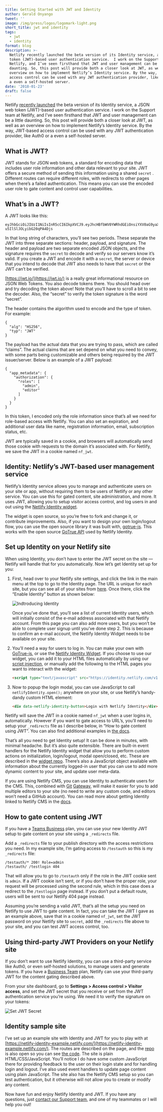 ```yaml
---
title: Getting Started with JWT and Identity
author: Gerald Onyango
tweet: ''
image: /img/press/logos/logomark-light.png
short_title: jwt and identity
tags:
  - jwt
  - identity
format: blog
description: >-
  Netlify recently launched the beta version of its Identity service, a JSON web
  token (JWT)-based user authentication service.  I work on the Support team at
  Netlify, and I’ve seen firsthand that JWT and user management can be a little
  daunting. So, this post will provide both a closer look at JWT, as well as an
  overview on how to implement Netlify’s Identity service. By the way, JWT-based
  access control can be used with any JWT authentication provider, like Auth0 or
  a even a self-hosted server.
date: '2018-01-23'
draft: false
---
```

Netlify [recently launched](https://www.netlify.com/blog/2017/09/07/introducing-built-in-identity-service-to-streamline-user-management/) the beta version of its Identity service, a JSON web token (JWT)-based user authentication service.  I work on the Support team at Netlify, and I’ve seen firsthand that JWT and user management can be a little daunting. So, this post will provide both a closer look at JWT, as well as an overview on how to implement Netlify’s Identity service. By the way, JWT-based access control can be used with any JWT authentication provider, like Auth0 or a even a self-hosted server.

## What is JWT?

JWT stands for JSON web tokens, a standard for encoding data that includes user role information and other data relevant to your site. JWT offers a secure method of sending this information using a shared `secret` . Different routes can require different roles, with redirects to other pages when there’s a failed authentication. This means you can use the encoded user role to gate content and control user capabilities.

## What’s in a JWT?

  A JWT looks like this:

```
eyJhbGciOiJIUzI1NiIsInR5cCI6IkpXVCJ9.eyJhcHBfbWV0YWRhdGEiOnsiYXV0aG9yaXphdGlvbiI6eyJyb2xlcyI6WyJhZG1pbiIsImVkaXRvciJdfX19.4IKFHH33EXWseNjNIRO4-u5IlSlJOLyibG20qPA4Djs
```

In that long string of characters, you’ll see two periods. These separate the JWT into three separate sections: header, payload, and signature. The header and payload are two separate encoded JSON objects, and the signature requires the `secret` to decode and verify so our servers know it’s valid. If you create a JWT and encode it with a `secret`, the server or device that you intend to decode that JWT also needs to have that `secret` or the JWT can’t be verified.

[https://jwt.io/](https://jwt.io/) is a really great informational resource on JSON Web Tokens. You also decode tokens there. You should head over and try decoding the token above! Note that you’ll have to scroll a bit to see the decoder. Also, the “secret” to verify the token signature is the word “secret”.

The header contains the algorithm used to encode and the type of token. For example:

```
{
  "alg": "HS256",
  "typ": "JWT"
}
```

The payload has the actual data that you are trying to pass, which are called “claims”. The actual claims that are set depend on what you need to convey, with some parts being customizable and others being required by the JWT issuer/server. Below is an example of a JWT payload:

```
{
  "app_metadata": {
    "authorization": {
      "roles": [
        "admin",
        "editor"
      ]
    }
  }
}
```

In this token, I encoded only the role information since that’s all we need for role-based access with Netlify. You can also set an expiration, and additional user data like name, registration information, email, subscription status, etc. 

JWT are typically saved in a cookie, and browsers will automatically send those cookie with requests to the domain it’s associated with. For Netlify, we save the JWT in a cookie named `nf_jwt`.

## Identity: Netlify’s JWT-based user management service

Netlify’s Identity service allows you to manage and authenticate users on your site or app, without requiring them to be users of Netlify or any other service. You can use this for gated content, site administration, and more. It uses JWT, allowing you to setup visitor access control, and log users in and out using the [Netlify Identity widget](https://github.com/netlify/netlify-identity-widget).

The widget is open source, so you’re free to fork and change it, or contribute improvements. Also, if you want to design your own login/logout flow, you can use the open source library it was built with, [gotrue-js](https://github.com/netlify/gotrue-js). This works with the open source [GoTrue API](https://github.com/netlify/gotrue) used by Netlify Identity.

## Set up Identity on your Netlify site

When using Identity, you don’t have to enter the JWT secret on the site — Netlify will handle that for you automatically. Now let’s get Identity set up for you:

1. First, head over to your Netlify site settings, and click the link in the main menu at the top to go to the Identity page. The URL is unique for each site, but you can see all of your sites from [here](https://app.netlify.com/). Once there, click the “Enable Identity” button as shown below:

    ![Indtroducing Identity](/img/blog/introducing_identity.png)

    Once you’ve done that, you’ll see a list of current Identity users, which will initially consist of the e-mail address associated with that Netlify account. From this page you can also add more users, but you won’t be able to complete user signup until you’ve done step 2.  This is because to confirm an e-mail account, the Netlify Identity Widget needs to be available on your site. 

2. You’ll need a way for users to log in. You can make your own with [G](https://github.com/netlify/gotrue-js)[oTrue-js](https://github.com/netlify/gotrue-js), or use the [Netlify Identity Widget](https://github.com/netlify/netlify-identity-widget). If you choose to use our widget, you can add it to your HTML files automatically by using our [script injection](https://www.netlify.com/docs/inject-analytics-snippets/), or manually add the following to the HTML pages you want to interact with the widget: 

    ```html
    <script type="text/javascript" src="https://identity.netlify.com/v1/netlify-identity-widget.js"></script>
    ```
 
3. Now to popup the login modal, you can use JavaScript to call `netlifyIdentity.open();` anywhere on your site, or use Netlify’s handy-dandy custom HTML element:
    ```html
    <div data-netlify-identity-button>Login with Netlify Identity</div>
    ```

Netlify will save the JWT in a cookie named `nf_jwt` when a user logins in, automatically. However if you want to gate access to URL’s, you’ll need to setup your `_redirects` file as I describe below, in “How to gate content using JWT”. You can also find additional examples in [the docs](https://www.netlify.com/docs/visitor-access-control/#role-based-access-controls-with-jwt-tokens).

That’s all you need to get Identity setup! It can be done in minutes, with minimal headache. But it’s also quite extensible. There are built-in event handlers for the Netlify Identity widget that allow you to perform custom actions on initialization, login/logout, modal open/closed, etc. These are described in the [widget repo](https://github.com/netlify/netlify-identity-widget). There’s also a JavaScript object available with information about the currently logged-in user that you can use to add more dynamic content to your site, and update user meta-data. 

If you are using Netlify CMS, you can use Identity to authenticate users for the CMS. This, combined with [G](https://www.netlify.com/docs/git-gateway/)[it](https://www.netlify.com/docs/git-gateway/) [G](https://www.netlify.com/docs/git-gateway/)[ateway](https://www.netlify.com/docs/git-gateway/), will make it easier for you to add multiple editors to your site (no need to write any custom code, and editors won’t need a GitHub account). You can read more about getting Identity linked to Netlify CMS in the [docs](https://www.netlifycms.org/docs/add-to-your-site/).

## How to gate content using JWT

If you have a [Teams Business](/pricing/#teams) plan, you can use your new Identity JWT setup to gate content on your site using a `_redirects` file.

Add a `_redirects` file to your publish directory with the access restrictions you need. In my example site, I’m gating access to `/testauth` so this is my `_redirects` file:

```
/testauth/* 200! Role=admin
/testauth/ /testlogin 404
```

That will allow you to go to `/testauth` only if the role in the JWT cookie sent is `admin`. If a JWT cookie isn’t sent, or if you don’t have the proper role, your request will be processed using the second rule, which in this case does a redirect to the `/testlogin` page instead. If you don’t put a default route, users will be sent to our Netlify 404 page instead.

Assuming you’re sending a valid JWT, that’s all the setup you need on Netlify to use JWT to gate content. In fact, you can take the JWT I gave as an example above, save that in a cookie named `nf_jwt`, set the JWT password on your Netlify site to `secret`, add the `_redirects` file above to your site, and you can test JWT access control, too.

## Using third-party JWT Providers on your Netlify site

If you don’t want to use Netlify Identity, you can use a third-party service like Auth0, or even self-hosted solutions, to manage users and generate tokens. If you have a [Business Team](/pricing/#teams) plan, Netlify can use your third-party JWT for the content gating described above.

From your site dashboard, go to **Settings > Access control > Visitor access**, and set the JWT secret that you receive or set from the JWT authentication service you’re using. We need it to verify the signature on your tokens:

![Set JWT Secret](/img/blog/set_secret.png)

## Identity sample site

I’ve set up an example site with Identity and JWT for you to play with at [https://netlify-identity-example.netlify.com/](https://netlify-identity-example.netlify.com/). The routes are described on the page, and the [repo](https://github.com/futuregerald/netlify_identity_example) is also open so you can see [the code](https://github.com/futuregerald/netlify_identity_example). The site is plain HTML/CSS/JavaScript. You’ll notice I do have some custom JavaScript there for providing feedback to the user on their login state and for handling login and logout. I’ve also used event handlers to update page content using plain JavaScript. The site also has the Netlify CMS setup so you can test authentication, but it otherwise will not allow you to create or modify any content.

Now have fun and enjoy Netlify Identity and JWT. If you have any questions, just [contact our Support team](https://www.netlify.com/support/), and one of my teammates or I will help you out!
